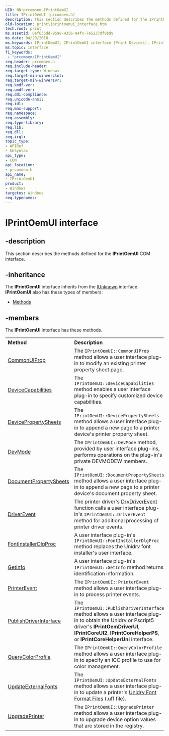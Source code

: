 ```yaml
---
UID: NN:prcomoem.IPrintOemUI
title: IPrintOemUI (prcomoem.h)
description: This section describes the methods defined for the IPrintOemUI COM interface.
old-location: print\iprintoemui_interface.htm
tech.root: print
ms.assetid: 0ef635dd-9598-4356-94fc-7e5237df9bd9
ms.date: 04/20/2018
ms.keywords: IPrintOemUI, IPrintOemUI interface [Print Devices], IPrintOemUI interface [Print Devices],described, prcomoem/IPrintOemUI, print.iprintoemui_interface, print_unidrv-pscript_ui_d2e42772-2604-4ef1-a667-70139ac8a62a.xml
ms.topic: interface
f1_keywords:
 - "prcomoem/IPrintOemUI"
req.header: prcomoem.h
req.include-header: 
req.target-type: Windows
req.target-min-winverclnt: 
req.target-min-winversvr: 
req.kmdf-ver: 
req.umdf-ver: 
req.ddi-compliance: 
req.unicode-ansi: 
req.idl: 
req.max-support: 
req.namespace: 
req.assembly: 
req.type-library: 
req.lib: 
req.dll: 
req.irql: 
topic_type:
- APIRef
- kbSyntax
api_type:
- COM
api_location:
- prcomoem.h
api_name:
- IPrintOemUI
product:
- Windows
targetos: Windows
req.typenames: 
---
```


# IPrintOemUI interface


## -description


This section describes the methods defined for the <b>IPrintOemUI</b> COM interface.


## -inheritance

The <b xmlns:loc="http://microsoft.com/wdcml/l10n">IPrintOemUI</b> interface inherits from the <a href="https://docs.microsoft.com/windows/desktop/api/unknwn/nn-unknwn-iunknown">IUnknown</a> interface. <b>IPrintOemUI</b> also has these types of members:
<ul>
<li><a href="https://docs.microsoft.com/">Methods</a></li>
</ul>

## -members

The <b>IPrintOemUI</b> interface has these methods.
<table class="members" id="memberListMethods">
<tr>
<th align="left" width="37%">Method</th>
<th align="left" width="63%">Description</th>
</tr>
<tr data="declared;">
<td align="left" width="37%">
<a href="https://docs.microsoft.com/windows-hardware/drivers/ddi/content/prcomoem/nf-prcomoem-iprintoemui-commonuiprop">CommonUIProp</a>
</td>
<td align="left" width="63%">
The <code>IPrintOemUI::CommonUIProp</code> method allows a user interface plug-in to modify an existing printer property sheet page.

</td>
</tr>
<tr data="declared;">
<td align="left" width="37%">
<a href="https://docs.microsoft.com/windows-hardware/drivers/ddi/content/prcomoem/nf-prcomoem-iprintoemui-devicecapabilities">DeviceCapabilities</a>
</td>
<td align="left" width="63%">
The <code>IPrintOemUI::DeviceCapabilities</code> method enables a user interface plug-in to specify customized device capabilities.

</td>
</tr>
<tr data="declared;">
<td align="left" width="37%">
<a href="https://docs.microsoft.com/windows-hardware/drivers/ddi/content/prcomoem/nf-prcomoem-iprintoemui-devicepropertysheets">DevicePropertySheets</a>
</td>
<td align="left" width="63%">
The <code>IPrintOemUI::DevicePropertySheets</code> method allows a user interface plug-in to append a new page to a printer device's printer property sheet.

</td>
</tr>
<tr data="declared;">
<td align="left" width="37%">
<a href="https://docs.microsoft.com/windows-hardware/drivers/ddi/content/prcomoem/nf-prcomoem-iprintoemui-devmode">DevMode</a>
</td>
<td align="left" width="63%">
The <code>IPrintOemUI::DevMode</code> method, provided by user interface plug-ins, performs operations on the plug-in's private DEVMODEW members.

</td>
</tr>
<tr data="declared;">
<td align="left" width="37%">
<a href="https://docs.microsoft.com/windows-hardware/drivers/ddi/content/prcomoem/nf-prcomoem-iprintoemui-documentpropertysheets">DocumentPropertySheets</a>
</td>
<td align="left" width="63%">
The <code>IPrintOemUI::DocumentPropertySheets</code> method allows a user interface plug-in to append a new page to a printer device's document property sheet.

</td>
</tr>
<tr data="declared;">
<td align="left" width="37%">
<a href="https://docs.microsoft.com/windows-hardware/drivers/ddi/content/prcomoem/nf-prcomoem-iprintoemui-driverevent">DriverEvent</a>
</td>
<td align="left" width="63%">
The printer driver's <a href="https://docs.microsoft.com/windows-hardware/drivers/ddi/content/winddiui/nf-winddiui-drvdriverevent">DrvDriverEvent</a> function calls a user interface plug-in's <code>IPrintOemUI::DriverEvent</code> method for additional processing of printer driver events.

</td>
</tr>
<tr data="declared;">
<td align="left" width="37%">
<a href="https://docs.microsoft.com/windows-hardware/drivers/ddi/content/prcomoem/nf-prcomoem-iprintoemui-fontinstallerdlgproc">FontInstallerDlgProc</a>
</td>
<td align="left" width="63%">
A user interface plug-in's <code>IPrintOemUI::FontInstallerDlgProc</code> method replaces the Unidrv font installer's user interface.

</td>
</tr>
<tr data="declared;">
<td align="left" width="37%">
<a href="https://docs.microsoft.com/windows-hardware/drivers/ddi/content/wudfddi/nf-wudfddi-iwdfinterrupt-getinfo">GetInfo</a>
</td>
<td align="left" width="63%">
A user interface plug-in's <code>IPrintOemUI::GetInfo</code> method returns identification information.

</td>
</tr>
<tr data="declared;">
<td align="left" width="37%">
<a href="https://docs.microsoft.com/windows-hardware/drivers/ddi/content/prcomoem/nf-prcomoem-iprintoemui-printerevent">PrinterEvent</a>
</td>
<td align="left" width="63%">
The <code>IPrintOemUI::PrinterEvent</code> method allows a user interface plug-in to process printer events.

</td>
</tr>
<tr data="declared;">
<td align="left" width="37%">
<a href="https://docs.microsoft.com/windows-hardware/drivers/ddi/content/prcomoem/nf-prcomoem-iprintoemui-publishdriverinterface">PublishDriverInterface</a>
</td>
<td align="left" width="63%">
The <code>IPrintOemUI::PublishDriverInterface</code> method allows a user interface plug-in to obtain the Unidrv or Pscript5 driver's <b>IPrintOemDriverUI</b>, <b>IPrintCoreUI2</b>, <b>IPrintCoreHelperPS</b>, or <b>IPrintCoreHelperUni</b> interface.

</td>
</tr>
<tr data="declared;">
<td align="left" width="37%">
<a href="https://docs.microsoft.com/windows-hardware/drivers/ddi/content/prcomoem/nf-prcomoem-iprintoemui-querycolorprofile">QueryColorProfile</a>
</td>
<td align="left" width="63%">
The <code>IPrintOemUI::QueryColorProfile</code> method allows a user interface plug-in to specify an ICC profile to use for color management.

</td>
</tr>
<tr data="declared;">
<td align="left" width="37%">
<a href="https://docs.microsoft.com/windows-hardware/drivers/ddi/content/prcomoem/nf-prcomoem-iprintoemui-updateexternalfonts">UpdateExternalFonts</a>
</td>
<td align="left" width="63%">
The <code>IPrintOemUI::UpdateExternalFonts</code> method allows a user interface plug-in to update a printer's <a href="https://docs.microsoft.com/windows-hardware/drivers/print/customized-font-management">Unidrv Font Format Files</a> (.uff file).

</td>
</tr>
<tr data="declared;">
<td align="left" width="37%">
<a href="https://docs.microsoft.com/windows-hardware/drivers/ddi/content/prcomoem/nf-prcomoem-iprintoemui-upgradeprinter">UpgradePrinter</a>
</td>
<td align="left" width="63%">
The <code>IPrintOemUI::UpgradePrinter</code> method allows a user interface plug-in to upgrade device option values that are stored in the registry.

</td>
</tr>
</table> 


